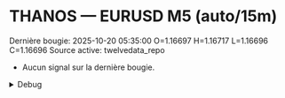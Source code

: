 # THANOS — EURUSD M5 (auto/15m)
Dernière bougie: 2025-10-20 05:35:00  O=1.16697  H=1.16717  L=1.16696  C=1.16696
Source active: twelvedata_repo

- Aucun signal sur la dernière bougie.

<details><summary>Debug</summary>

- TD_API_KEY manquant.

</details>